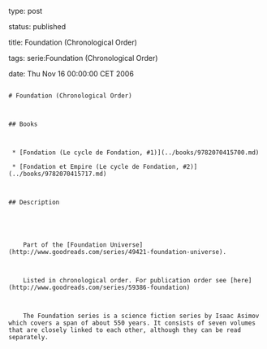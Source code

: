 type: post
status: published
title: Foundation (Chronological Order)
tags: serie:Foundation (Chronological Order)
date: Thu Nov 16 00:00:00 CET 2006
~~~~~~
# Foundation (Chronological Order)

## Books

 * [Fondation (Le cycle de Fondation, #1)](../books/9782070415700.md)
 * [Fondation et Empire (Le cycle de Fondation, #2)](../books/9782070415717.md)

## Description


    Part of the [Foundation Universe](http://www.goodreads.com/series/49421-foundation-universe).
    
    Listed in chronological order. For publication order see [here](http://www.goodreads.com/series/59386-foundation)
    
    The Foundation series is a science fiction series by Isaac Asimov which covers a span of about 550 years. It consists of seven volumes that are closely linked to each other, although they can be read separately.


